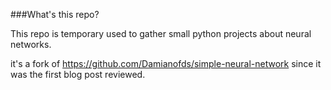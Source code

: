﻿
###What's this repo?

This repo is temporary used to gather small python projects about neural networks.

it's a fork of https://github.com/Damianofds/simple-neural-network since it was the first blog post reviewed.
